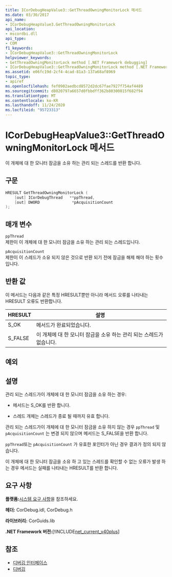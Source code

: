```yaml
---
title: ICorDebugHeapValue3::GetThreadOwningMonitorLock 메서드
ms.date: 03/30/2017
api_name:
- ICorDebugHeapValue3.GetThreadOwningMonitorLock
api_location:
- mscordbi.dll
api_type:
- COM
f1_keywords:
- ICorDebugHeapValue3::GetThreadOwningMonitorLock
helpviewer_keywords:
- GetThreadOwningMonitorLock method [.NET Framework debugging]
- ICorDebugHeapValue3::GetThreadOwningMonitorLock method [.NET Framework debugging]
ms.assetid: e06fc19d-2cf4-4cad-81a3-137a68af8969
topic_type:
- apiref
ms.openlocfilehash: fef0902aedbcd8572d2dc67fae7927f754af4489
ms.sourcegitcommit: d8020797a6657d0fbbdff362b80300815f682f94
ms.translationtype: MT
ms.contentlocale: ko-KR
ms.lasthandoff: 11/24/2020
ms.locfileid: "95723313"
---
```

# <a name="icordebugheapvalue3getthreadowningmonitorlock-method"></a>ICorDebugHeapValue3::GetThreadOwningMonitorLock 메서드

이 개체에 대 한 모니터 잠금을 소유 하는 관리 되는 스레드를 반환 합니다.  
  
## <a name="syntax"></a>구문  
  
```cpp  
HRESULT GetThreadOwningMonitorLock (  
    [out] ICorDebugThread   **ppThread,  
    [out] DWORD              *pAcquisitionCount  
);  
```  
  
## <a name="parameters"></a>매개 변수  

 `ppThread`  
 제한이 이 개체에 대 한 모니터 잠금을 소유 하는 관리 되는 스레드입니다.  
  
 `pAcquisitionCount`  
 제한이 이 스레드가 소유 되지 않은 것으로 반환 되기 전에 잠금을 해제 해야 하는 횟수입니다.  
  
## <a name="return-value"></a>반환 값  

 이 메서드는 다음과 같은 특정 HRESULT뿐만 아니라 메서드 오류를 나타내는 HRESULT 오류도 반환합니다.  
  
|HRESULT|설명|  
|-------------|-----------------|  
|S_OK|메서드가 완료되었습니다.|  
|S_FALSE|이 개체에 대 한 모니터 잠금을 소유 하는 관리 되는 스레드가 없습니다.|  
  
## <a name="exceptions"></a>예외  
  
## <a name="remarks"></a>설명  

 관리 되는 스레드가이 개체에 대 한 모니터 잠금을 소유 하는 경우:  
  
- 메서드는 S_OK를 반환 합니다.  
  
- 스레드 개체는 스레드가 종료 될 때까지 유효 합니다.  
  
 관리 되는 스레드가이 개체에 대 한 모니터 잠금을 소유 하지 않는 경우 `ppThread` 및 `pAcquisitionCount` 는 변경 되지 않으며 메서드는 S_FALSE을 반환 합니다.  
  
 `ppThread`또는 `pAcquisitionCount` 가 유효한 포인터가 아닌 경우 결과가 정의 되지 않습니다.  
  
 이 개체에 대 한 모니터 잠금을 소유 하 고 있는 스레드를 확인할 수 없는 오류가 발생 하는 경우 메서드는 실패를 나타내는 HRESULT를 반환 합니다.  
  
## <a name="requirements"></a>요구 사항  

 **플랫폼:**[시스템 요구 사항](../../get-started/system-requirements.md)을 참조하세요.  
  
 **헤더:** CorDebug.idl, CorDebug.h  
  
 **라이브러리:** CorGuids.lib  
  
 **.NET Framework 버전:**[!INCLUDE[net_current_v40plus](../../../../includes/net-current-v40plus-md.md)]  
  
## <a name="see-also"></a>참조

- [디버깅 인터페이스](debugging-interfaces.md)
- [디버깅](index.md)
